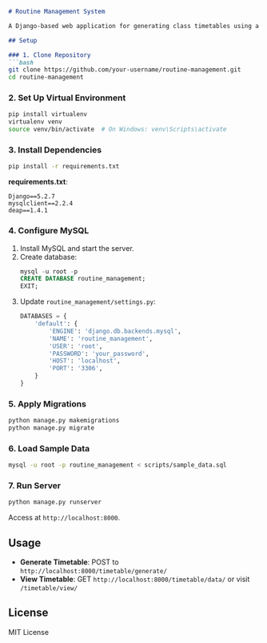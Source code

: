 ```markdown
# Routine Management System

A Django-based web application for generating class timetables using a genetic algorithm, ensuring no clashes and respecting teacher preferences.

## Setup

### 1. Clone Repository
```bash
git clone https://github.com/your-username/routine-management.git
cd routine-management
```

### 2. Set Up Virtual Environment
```bash
pip install virtualenv
virtualenv venv
source venv/bin/activate  # On Windows: venv\Scripts\activate
```

### 3. Install Dependencies
```bash
pip install -r requirements.txt
```
**requirements.txt**:
```
Django==5.2.7
mysqlclient==2.2.4
deap==1.4.1
```

### 4. Configure MySQL
1. Install MySQL and start the server.
2. Create database:
   ```sql
   mysql -u root -p
   CREATE DATABASE routine_management;
   EXIT;
   ```
3. Update `routine_management/settings.py`:
   ```python
   DATABASES = {
       'default': {
           'ENGINE': 'django.db.backends.mysql',
           'NAME': 'routine_management',
           'USER': 'root',
           'PASSWORD': 'your_password',
           'HOST': 'localhost',
           'PORT': '3306',
       }
   }
   ```

### 5. Apply Migrations
```bash
python manage.py makemigrations
python manage.py migrate
```

### 6. Load Sample Data
```bash
mysql -u root -p routine_management < scripts/sample_data.sql
```

### 7. Run Server
```bash
python manage.py runserver
```
Access at `http://localhost:8000`.

## Usage
- **Generate Timetable**: POST to `http://localhost:8000/timetable/generate/`
- **View Timetable**: GET `http://localhost:8000/timetable/data/` or visit `/timetable/view/`

## License
MIT License
```
